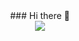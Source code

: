 <div align="center"> ### Hi there 👋 </div>

<div align="center"> <img src="https://github-readme-stats.vercel.app/api?username=Krekevyks&hide=contribs,prs&show_icons=true&theme=calm" />  </div>
